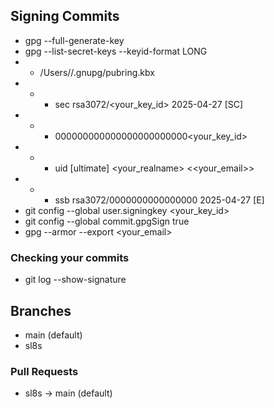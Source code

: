 ## Signing Commits

- gpg --full-generate-key
- gpg --list-secret-keys --keyid-format LONG
- - /Users/<username>/.gnupg/pubring.kbx
- - - sec   rsa3072/<your_key_id> 2025-04-27 [SC]
- - - 000000000000000000000000<your_key_id>
- - - uid                 [ultimate] <your_realname> <<your_email>>
- - - ssb   rsa3072/0000000000000000 2025-04-27 [E]
- git config --global user.signingkey <your_key_id>
- git config --global commit.gpgSign true 
- gpg --armor --export <your_email>

### Checking your commits

- git log --show-signature

## Branches

- main (default)
- sl8s

### Pull Requests

- sl8s -> main (default)